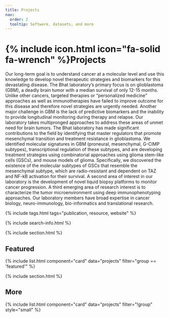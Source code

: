 ```yaml
---
title: Projects
nav:
  order: 2
  tooltip: Software, datasets, and more
---
```


# {% include icon.html icon="fa-solid fa-wrench" %}Projects

Our long-term goal is to understand cancer at a molecular level and use this knowledge to develop novel therapeutic strategies and biomarkers for this devastating disease. The Bhat laboratory’s primary focus is on glioblastoma (GBM), a deadly brain tumor with a median survival of only 12-15 months. Unlike other cancers, targeted therapies or “personalized medicine” approaches as well as immunotherapies have failed to improve outcome for this disease and therefore novel strategies are urgently needed. Another major challenge in GBM is the lack of predictive biomarkers and the inability to provide longitudinal monitoring during therapy and relapse. Our laboratory takes multipronged approaches to address these areas of unmet need for brain tumors. The Bhat laboratory has made significant contributions to the field by identifying that master regulators that promote mesenchymal transition and treatment resistance in glioblastoma. We identified molecular signatures in GBM (proneural, mesenchymal, G-CIMP subtypes), transcriptional regulation of these subtypes, and are developing treatment strategies using combinatorial approaches using glioma stem-like cells (GSCs), and mouse models of glioma. Specifically, we discovered the existence of the molecular subtypes of GSCs that resemble the mesenchymal subtype, which are radio-resistant and dependent on TAZ and NF-kB activation for their survival. A second area of interest in our laboratory is the development of novel liquid biopsy platforms to monitor cancer progression. A third emerging area of research interest is to characterize the tumor microenvironment using deep immunophenotyping approaches. Our laboratory members have broad expertise in cancer biology, neuro-immunology, bio-informatics and translational research.


{% include tags.html tags="publication, resource, website" %}

{% include search-info.html %}

{% include section.html %}

## Featured

{% include list.html component="card" data="projects" filter="group == 'featured'" %}

{% include section.html %}

## More

{% include list.html component="card" data="projects" filter="!group" style="small" %}
